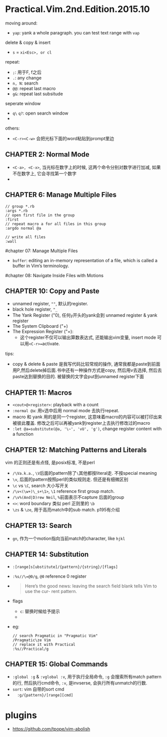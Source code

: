 # Practical.Vim.2nd.Edition.2015.10

moving around:
* `yap`: yank a whole paragraph. you can test text range with `vap`

delete & copy & insert

* `s` = `xi<Esc>, or cl`


repeat:
* `;`: 用于F, f之后
* `.`: any change 
* `n, N`: search
* `@@`: repeat last macro
* `g&`: repeat last subsitude


seperate window
* `q\` `q?`: open search window
* 

others:
* `<C-r><C-w>` 会把光标下面的word粘贴到prompt里边


## CHAPTER 2: Normal Mode
* `<C-a>, <C-x>`, 当光标在数字上的时候, 这两个命令分别对数字进行加减, 如果不在数字上, 它会寻找第一个数字
* 

## CHAPTER 6: Manage Multiple Files

```
// group *.rb 
:args *.rb
// open first file in the group
:first 
// repeat macro a for all files in this group
:argdo normal @a 

// write all files 
:wall
```

#chapter 07: Manage Multiple Files

* `buffer`: editing an in-memory representation of a file, which is called a buffer in Vim’s terminology.

#chapter 08: Navigate Inside Files with Motions


## CHAPTER 10: Copy and Paste

* unnamed register, `""`, 默认的register.
* black hole register, `"_`
* The Yank Register ("0), 任何`y`开头的yank会到 unnamed register & yank register
* The System Clipboard ("+) 
* The Expression Register ("=): 
    * 这个register不仅可以输出算数表达式, 还能输出vim变量, insert mode 可以用`<C-r>=`activate.

tips:
* copy & delete & paste 是我写代码比较常规的操作, 通常我都是paste到前面用P,然后delete掉后面.书中还有一种操作方式是copy, 然后用v去选择, 然后去paste达到替换的目的. 被替换的文字会put到unnamed register下面


## CHAPTER 11: Macros
* `<cout>@<register>`: playback with a count
* `:normal @a`: 用v选中后用 normal mode 去执行repeat.
* macro 和 yank 用的是同一个register, 这意味着macro的内容可以被打印出来被彼此覆盖. 修改之后可以再被yank到register上去执行修改过的macro
* `:let @a=substitute(@a, '\~', 'vU', 'g')`, change register content with a function


## CHAPTER 12: Matching Patterns and Literals

vim 的正则还是有点怪, 是posix标准, 不是perl
* `/\Va.k.a.`, `\V`后面的pattern除了`\`其他都按literal走. 不按special meaning
* `\v`, 后面的pattern按照perl的类似规则走. 但还是有细微区别
* `\c` vs `\C`, search 大小写开关
* `/\v<(\w+)\_s+\1>`, `\1` reference first group match.
* `/\v%(And|D)rew Neil`, `%`前面表示不capture 后面的group
* `<>`: word boundary 类似 perl 正则里的 `\b`
* `\zs` & `\ze`, 用于高亮match中的sub match. p195有介绍

## CHAPTER 13: Search

* `gn`, 作为一个motion指向当前match的character, like `hjkl`


## CHAPTER 14: Substitution
* `:[range]s[ubstitute]/{pattern}/{string}/[flags]`
* `:%s//\=@0/g`, `@0` reference 0 register
* > Here’s the good news: leaving the search field blank tells Vim to use the cur- rent pattern.
* flags
    * `c`: 替换时候给予提示
    * 
* eg:

    ```
    // search Pragmatic in "Pragmatic Vim"
    /Pragmatic\ze Vim
    // replace it with Practical
    :%s//Practical/g
    ```

## CHAPTER 15: Global Commands
* `:global :g` & `:vglobal :v`, 用于执行全局命令, `:g` 会搜索所有match pattern 的行, 然后执行cmd命令, `:v`, 是invserse, 会执行所有unmatch的行数.
* `sort`: vim 自带的sort cmd
* `  :g/{pattern}/[range][cmd]`


# plugins

* https://github.com/tpope/vim-abolish

